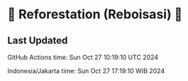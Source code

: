 
# 🌳 Reforestation (Reboisasi) 🌲

## Last Updated

GitHub Actions time: Sun Oct 27 10:19:10 UTC 2024

Indonesia/Jakarta time: Sun Oct 27 17:19:10 WIB 2024
